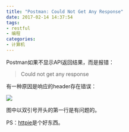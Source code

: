 ```yaml
---
title: "Postman: Could Not Get Any Response"
date: 2017-02-14 14:37:54
tags:
- restful
- 编程
categories:
- 计算机
---
```


Postman如果不显示API返回结果，而是报错：

> Could not get any response

有一种原因是响应的header存在错误：

![](https://wx1.sinaimg.cn/large/006tNbRwly1fwvx7lf9t7j30jd04fq3q.jpg)

图中以双引号开头的第一行是有问题的。

PS：[httpie](https://httpie.org)是个好东西。
